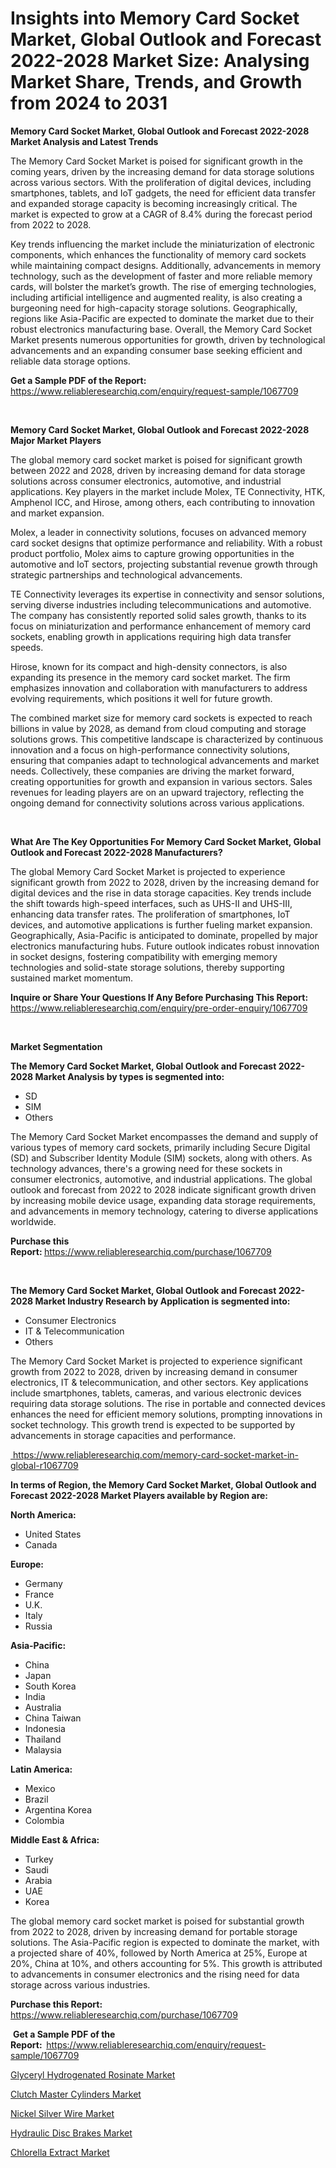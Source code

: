 <p><h1>Insights into Memory Card Socket Market, Global Outlook and Forecast 2022-2028 Market Size: Analysing Market Share, Trends, and Growth from 2024 to 2031</h1></p><p><strong>Memory Card Socket Market, Global Outlook and Forecast 2022-2028 Market Analysis and Latest Trends</strong></p>
<p><p>The Memory Card Socket Market is poised for significant growth in the coming years, driven by the increasing demand for data storage solutions across various sectors. With the proliferation of digital devices, including smartphones, tablets, and IoT gadgets, the need for efficient data transfer and expanded storage capacity is becoming increasingly critical. The market is expected to grow at a CAGR of 8.4% during the forecast period from 2022 to 2028.</p><p>Key trends influencing the market include the miniaturization of electronic components, which enhances the functionality of memory card sockets while maintaining compact designs. Additionally, advancements in memory technology, such as the development of faster and more reliable memory cards, will bolster the market’s growth. The rise of emerging technologies, including artificial intelligence and augmented reality, is also creating a burgeoning need for high-capacity storage solutions. Geographically, regions like Asia-Pacific are expected to dominate the market due to their robust electronics manufacturing base. Overall, the Memory Card Socket Market presents numerous opportunities for growth, driven by technological advancements and an expanding consumer base seeking efficient and reliable data storage options.</p></p>
<p><strong>Get a Sample PDF of the Report:&nbsp;</strong> <a href="https://www.reliableresearchiq.com/enquiry/request-sample/1067709">https://www.reliableresearchiq.com/enquiry/request-sample/1067709</a></p>
<p>&nbsp;</p>
<p><strong>Memory Card Socket Market, Global Outlook and Forecast 2022-2028 Major Market Players</strong></p>
<p><p>The global memory card socket market is poised for significant growth between 2022 and 2028, driven by increasing demand for data storage solutions across consumer electronics, automotive, and industrial applications. Key players in the market include Molex, TE Connectivity, HTK, Amphenol ICC, and Hirose, among others, each contributing to innovation and market expansion.</p><p>Molex, a leader in connectivity solutions, focuses on advanced memory card socket designs that optimize performance and reliability. With a robust product portfolio, Molex aims to capture growing opportunities in the automotive and IoT sectors, projecting substantial revenue growth through strategic partnerships and technological advancements.</p><p>TE Connectivity leverages its expertise in connectivity and sensor solutions, serving diverse industries including telecommunications and automotive. The company has consistently reported solid sales growth, thanks to its focus on miniaturization and performance enhancement of memory card sockets, enabling growth in applications requiring high data transfer speeds.</p><p>Hirose, known for its compact and high-density connectors, is also expanding its presence in the memory card socket market. The firm emphasizes innovation and collaboration with manufacturers to address evolving requirements, which positions it well for future growth.</p><p>The combined market size for memory card sockets is expected to reach billions in value by 2028, as demand from cloud computing and storage solutions grows. This competitive landscape is characterized by continuous innovation and a focus on high-performance connectivity solutions, ensuring that companies adapt to technological advancements and market needs. Collectively, these companies are driving the market forward, creating opportunities for growth and expansion in various sectors. Sales revenues for leading players are on an upward trajectory, reflecting the ongoing demand for connectivity solutions across various applications.</p></p>
<p>&nbsp;</p>
<p><strong>What Are The Key Opportunities For Memory Card Socket Market, Global Outlook and Forecast 2022-2028 Manufacturers?</strong></p>
<p><p>The global Memory Card Socket Market is projected to experience significant growth from 2022 to 2028, driven by the increasing demand for digital devices and the rise in data storage capacities. Key trends include the shift towards high-speed interfaces, such as UHS-II and UHS-III, enhancing data transfer rates. The proliferation of smartphones, IoT devices, and automotive applications is further fueling market expansion. Geographically, Asia-Pacific is anticipated to dominate, propelled by major electronics manufacturing hubs. Future outlook indicates robust innovation in socket designs, fostering compatibility with emerging memory technologies and solid-state storage solutions, thereby supporting sustained market momentum.</p></p>
<p><strong>Inquire or Share Your Questions If Any Before Purchasing This Report:</strong> <a href="https://www.reliableresearchiq.com/enquiry/pre-order-enquiry/1067709">https://www.reliableresearchiq.com/enquiry/pre-order-enquiry/1067709</a></p>
<p>&nbsp;</p>
<p><strong>Market Segmentation</strong></p>
<p><strong>The Memory Card Socket Market, Global Outlook and Forecast 2022-2028 Market Analysis by types is segmented into:</strong></p>
<p><ul><li>SD</li><li>SIM</li><li>Others</li></ul></p>
<p><p>The Memory Card Socket Market encompasses the demand and supply of various types of memory card sockets, primarily including Secure Digital (SD) and Subscriber Identity Module (SIM) sockets, along with others. As technology advances, there's a growing need for these sockets in consumer electronics, automotive, and industrial applications. The global outlook and forecast from 2022 to 2028 indicate significant growth driven by increasing mobile device usage, expanding data storage requirements, and advancements in memory technology, catering to diverse applications worldwide.</p></p>
<p><strong>Purchase this Report:&nbsp;</strong><a href="https://www.reliableresearchiq.com/purchase/1067709">https://www.reliableresearchiq.com/purchase/1067709</a></p>
<p>&nbsp;</p>
<p><strong>The Memory Card Socket Market, Global Outlook and Forecast 2022-2028 Market Industry Research by Application is segmented into:</strong></p>
<p><ul><li>Consumer Electronics</li><li>IT & Telecommunication</li><li>Others</li></ul></p>
<p><p>The Memory Card Socket Market is projected to experience significant growth from 2022 to 2028, driven by increasing demand in consumer electronics, IT & telecommunication, and other sectors. Key applications include smartphones, tablets, cameras, and various electronic devices requiring data storage solutions. The rise in portable and connected devices enhances the need for efficient memory solutions, prompting innovations in socket technology. This growth trend is expected to be supported by advancements in storage capacities and performance.</p></p>
<p><a href="https://www.reliableresearchiq.com/memory-card-socket-market-in-global-r1067709">&nbsp;https://www.reliableresearchiq.com/memory-card-socket-market-in-global-r1067709</a></p>
<p><strong>In terms of Region, the Memory Card Socket Market, Global Outlook and Forecast 2022-2028 Market Players available by Region are:</strong></p>
<p>
    <p> <strong> North America: </strong>
        <ul>
            <li>United States</li>
            <li>Canada</li>
        </ul>
        </p> 
    <p> <strong> Europe: </strong>
        <ul>
            <li>Germany</li>
            <li>France</li>
            <li>U.K.</li>
            <li>Italy</li>
            <li>Russia</li>
        </ul>
        </p> 
    <p> <strong> Asia-Pacific: </strong>
        <ul>
            <li>China</li>
            <li>Japan</li>
            <li>South Korea</li>
            <li>India</li>
            <li>Australia</li>
            <li>China Taiwan</li>
            <li>Indonesia</li>
            <li>Thailand</li>
            <li>Malaysia</li>
        </ul>
        </p> 
    <p> <strong> Latin America: </strong>
        <ul>
            <li>Mexico</li>
            <li>Brazil</li>
            <li>Argentina Korea</li>
            <li>Colombia</li>
        </ul>
        </p> 
    <p> <strong> Middle East & Africa: </strong>
        <ul>
            <li>Turkey</li>
            <li>Saudi</li>
            <li>Arabia</li>
            <li>UAE</li>
            <li>Korea</li>
        </ul>
    </p>
    </p>
<p><p>The global memory card socket market is poised for substantial growth from 2022 to 2028, driven by increasing demand for portable storage solutions. The Asia-Pacific region is expected to dominate the market, with a projected share of 40%, followed by North America at 25%, Europe at 20%, China at 10%, and others accounting for 5%. This growth is attributed to advancements in consumer electronics and the rising need for data storage across various industries.</p></p>
<p><strong>Purchase this Report: </strong><a href="https://www.reliableresearchiq.com/purchase/1067709">https://www.reliableresearchiq.com/purchase/1067709</a></p>
<p>&nbsp;<strong>Get a Sample PDF of the Report:&nbsp;&nbsp;</strong><a href="https://www.reliableresearchiq.com/enquiry/request-sample/1067709">https://www.reliableresearchiq.com/enquiry/request-sample/1067709</a></p>
<p><strong></strong></p>
<p><p><a href="https://issuu.com/reportprime-2/docs/glyceryl-hydrogenated-rosinate-mark_50ec95594cecbe">Glyceryl Hydrogenated Rosinate Market</a></p><p><a href="https://medium.com/@dylan.greene85678/the-global-clutch-master-cylinders-market-is-expected-to-witness-a-compound-annual-growth-rate-87857f5580cf">Clutch Master Cylinders Market</a></p><p><a href="https://issuu.com/reportprime-2/docs/nickel-silver-wire-market-size-2030_310d58170ad65e">Nickel Silver Wire Market</a></p><p><a href="https://medium.com/@dylan.greene85678/pioneering-growth-analyzing-global-hydraulic-disc-brakes-market-dynamics-2024-2031-00c28c546967">Hydraulic Disc Brakes Market</a></p><p><a href="https://www.linkedin.com/pulse/chlorella-extract-market-size-growth-trends-industry-analysis-kexde?trackingId=fhsrM6tOQquZnRSRN40%2FZw%3D%3D">Chlorella Extract Market</a></p></p>